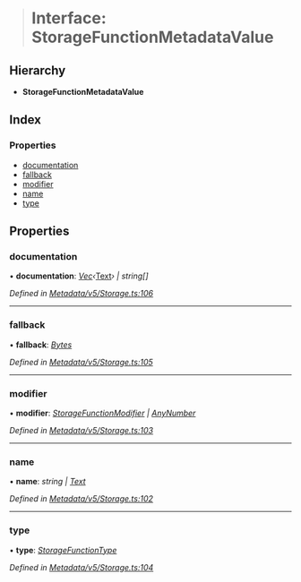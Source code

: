 > # Interface: StorageFunctionMetadataValue

## Hierarchy

* **StorageFunctionMetadataValue**

## Index

### Properties

* [documentation](_metadata_v5_storage_.storagefunctionmetadatavalue.md#documentation)
* [fallback](_metadata_v5_storage_.storagefunctionmetadatavalue.md#fallback)
* [modifier](_metadata_v5_storage_.storagefunctionmetadatavalue.md#modifier)
* [name](_metadata_v5_storage_.storagefunctionmetadatavalue.md#name)
* [type](_metadata_v5_storage_.storagefunctionmetadatavalue.md#type)

## Properties

###  documentation

• **documentation**: *[Vec](../classes/_codec_vec_.vec.md)‹*[Text](../classes/_primitive_text_.text.md)*› | string[]*

*Defined in [Metadata/v5/Storage.ts:106](https://github.com/polkadot-js/api/blob/f30354e/packages/types/src/Metadata/v5/Storage.ts#L106)*

___

###  fallback

• **fallback**: *[Bytes](../classes/_primitive_bytes_.bytes.md)*

*Defined in [Metadata/v5/Storage.ts:105](https://github.com/polkadot-js/api/blob/f30354e/packages/types/src/Metadata/v5/Storage.ts#L105)*

___

###  modifier

• **modifier**: *[StorageFunctionModifier](../classes/_metadata_v0_storage_.storagefunctionmodifier.md) | [AnyNumber](../modules/_types_.md#anynumber)*

*Defined in [Metadata/v5/Storage.ts:103](https://github.com/polkadot-js/api/blob/f30354e/packages/types/src/Metadata/v5/Storage.ts#L103)*

___

###  name

• **name**: *string | [Text](../classes/_primitive_text_.text.md)*

*Defined in [Metadata/v5/Storage.ts:102](https://github.com/polkadot-js/api/blob/f30354e/packages/types/src/Metadata/v5/Storage.ts#L102)*

___

###  type

• **type**: *[StorageFunctionType](../classes/_metadata_v5_storage_.storagefunctiontype.md)*

*Defined in [Metadata/v5/Storage.ts:104](https://github.com/polkadot-js/api/blob/f30354e/packages/types/src/Metadata/v5/Storage.ts#L104)*